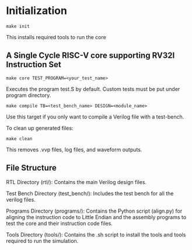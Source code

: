 # Initialization
```
make init
```
This installs required tools to run the core

## A Single Cycle RISC-V core supporting RV32I Instruction Set

```
make core TEST_PROGRAM=<your_test_name>
```
Executes the program test.S by default. Custom tests must be put under program directory.

```
make compile TB=<test_bench_name> DESIGN=<module_name>
```
Use this target if you only want to compile a Verilog file with a test-bench.

To clean up generated files:
```
make clean
```
This removes .vvp files, log files, and waveform outputs.

## File Structure

RTL Directory (rtl/):
	Contains the main Verilog design files.

Test Bench Directory (test_bench/):
	Includes the test bench for all the verilog files.

Programs Directory (programs/):
	Contains the Python script (align.py) for aligning the instruction code to Little Endian and the assembly programs to test the core and their instruction code files.

Tools Directory (tools/):
	Contains the .sh script to install the tools and tools required to run the simulation.
